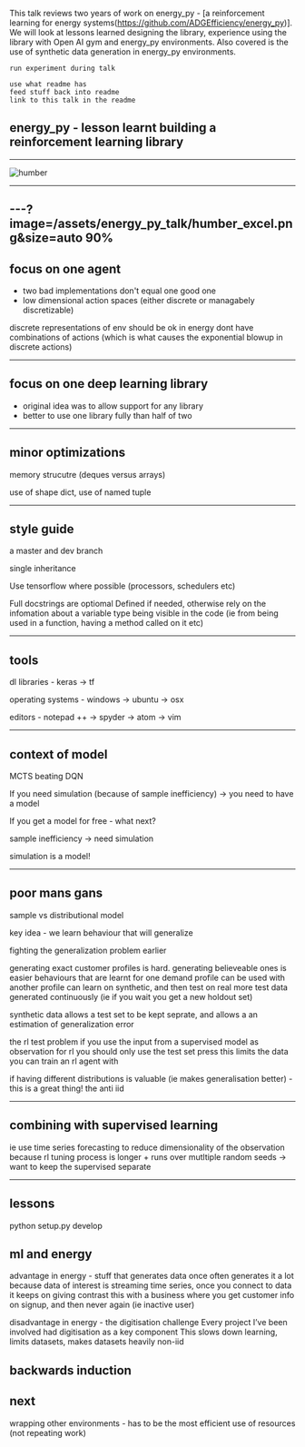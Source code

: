 This talk reviews two years of work on energy_py - [a reinforcement learning for energy systems(https://github.com/ADGEfficiency/energy_py)].  We will look at lessons learned designing the library, experience using the library with Open AI gym and energy_py environments.  Also covered is the use of synthetic data generation in energy_py environments. 

```
run experiment during talk

use what readme has
feed stuff back into readme
link to this talk in the readme

```

## energy_py - lesson learnt building a reinforcement learning library

---
![humber]("/assets/energy_py_talk/humber.jpg")

---
---?image=/assets/energy_py_talk/humber_excel.png&size=auto 90%
---

## focus on one agent
- two bad implementations don't equal one good one
- low dimensional action spaces (either discrete or managabely discretizable)

discrete representations of env should be ok in energy
dont have combinations of actions (which is what causes the exponential blowup in discrete actions)

---

## focus on one deep learning library
- original idea was to allow support for any library
- better to use one library fully than half of two

---
## minor optimizations

memory strucutre (deques versus arrays)

use of shape dict, use of named tuple

---

## style guide

a master and dev branch

single inheritance

Use tensorflow where possible (processors, schedulers etc)

Full docstrings are optiomal
Defined if needed, otherwise rely on the infomation about a variable type being visible in the code (ie from being used in a function, having a method called on it etc)

---

## tools

dl libraries - keras -> tf

operating systems - windows -> ubuntu -> osx

editors - notepad ++ -> spyder -> atom -> vim

---

## context of model

MCTS beating DQN

If you need simulation (because of sample inefficiency) -> you need to have a model

If you get a model for free - what next?

sample inefficiency -> need simulation

simulation is a model!

---

## poor mans gans

sample vs distributional model

key idea - we learn behaviour that will generalize

fighting the generalization problem earlier

generating exact customer profiles is hard.  generating believeable ones is easier
behaviours that are learnt for one demand profile can be used with another profile
can learn on synthetic, and then test on real
more test data generated continuously (ie if you wait you get a new holdout set)

synthetic data allows a test set to be kept seprate, and allows a an estimation of generalization error

the rl test problem
if you use the input from a supervised model as observation for rl
you should only use the test set press
this limits the data you can train an rl agent with

if having different distributions is valuable (ie makes generalisation better) - this is a great thing! the anti iid

---
## combining with supervised learning
ie use time series forecasting to reduce dimensionality of the observation
because rl tuning process is longer + runs over mutltiple random seeds -> want to keep the supervised separate

---

## lessons

python setup.py develop

## ml and energy

advantage in energy - stuff that generates data once often generates it a lot
because data of interest is streaming time series, once you connect to data it keeps on giving
contrast this with a business where you get customer info on signup, and then never again (ie inactive user)

disadvantage in energy - the digitisation challenge
Every project I’ve been involved had digitisation as a key component
This slows down learning, limits datasets, makes datasets heavily non-iid

## backwards induction

## next 

wrapping other environments - has to be the most efficient use of resources (not repeating work)
